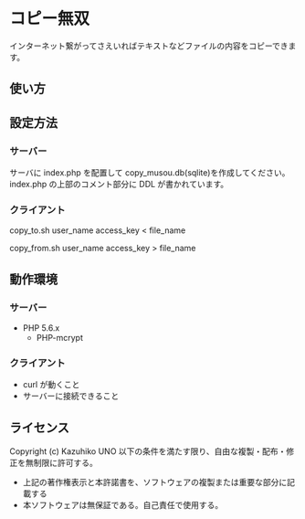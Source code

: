 # コピー無双

インターネット繋がってさえいればテキストなどファイルの内容をコピーできます。

## 使い方

## 設定方法

### サーバー

サーバに index.php を配置して copy_musou.db(sqlite)を作成してください。
index.php の上部のコメント部分に DDL が書かれています。

### クライアント

  copy_to.sh user_name access_key < file_name
  
  copy_from.sh user_name access_key > file_name

## 動作環境

### サーバー

  * PHP 5.6.x
    * PHP-mcrypt

### クライアント

  * curl が動くこと
  * サーバーに接続できること

## ライセンス

Copyright (c) Kazuhiko UNO
以下の条件を満たす限り、自由な複製・配布・修正を無制限に許可する。
  * 上記の著作権表示と本許諾書を、ソフトウェアの複製または重要な部分に記載する
  * 本ソフトウェアは無保証である。自己責任で使用する。
